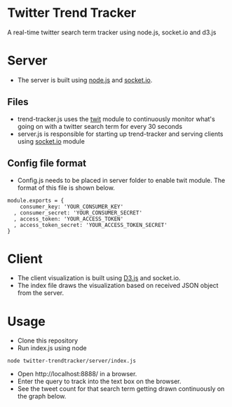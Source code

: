 # Twitter Trend Tracker

A real-time twitter search term tracker using node.js, socket.io and d3.js

# Server
* The server is built using [node.js](https://nodejs.org/) and [socket.io](http://socket.io/).

Files
-----
  * trend-tracker.js uses the [twit](https://www.npmjs.com/package/twit) module to continuously monitor what's going on with a twitter search term for every 30 seconds
  * server.js is responsible for starting up trend-tracker and serving clients using [socket.io](https://www.npmjs.com/package/socket.io) module

Config file format
------------------
  * Config.js needs to be placed in server folder to enable twit module. The format of this file is shown below.

  ```
  module.exports = {
      consumer_key: 'YOUR_CONSUMER_KEY'
    , consumer_secret: 'YOUR_CONSUMER_SECRET'
    , access_token: 'YOUR_ACCESS_TOKEN'
    , access_token_secret: 'YOUR_ACCESS_TOKEN_SECRET'
  }
  ```


# Client
* The client visualization is built using [D3.js](http://d3js.org/) and socket.io.
* The index file draws the visualization based on received JSON object from the server.

# Usage

  * Clone this repository
  * Run index.js using node 

  ```
  node twitter-trendtracker/server/index.js
  ```
  * Open http://localhost:8888/ in a browser.
  * Enter the query to track into the text box on the browser.
  * See the tweet count for that search term getting drawn continuously on the graph below.

